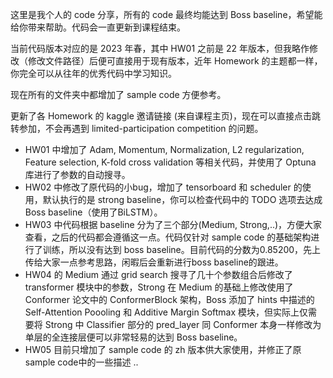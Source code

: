 这里是我个人的 code 分享，所有的 code 最终均能达到 Boss baseline，希望能给你带来帮助。代码会一直更新到课程结束。

当前代码版本对应的是 2023 年春，其中 HW01 之前是 22 年版本，但我略作修改（修改文件路径）后便可直接用于现有版本，近年 Homework 的主题都一样，你完全可以从往年的优秀代码中学习知识。

现在所有的文件夹中都增加了 sample code 方便参考。

更新了各 Homework 的 kaggle 邀请链接 (来自课程主页)，现在可以直接点击跳转参加，不会再遇到 limited-participation competition 的问题。

- HW01 中增加了 Adam, Momentum, Normalization, L2 regularization, Feature selection, K-fold cross validation 等相关代码，并使用了 Optuna 库进行了参数的自动搜寻。
- HW02 中修改了原代码的小bug，增加了 tensorboard 和 scheduler 的使用，默认执行的是 strong baseline，你可以检查代码中的 TODO 选项去达成 Boss baseline（使用了BiLSTM）。
- HW03 中代码根据 baseline 分为了三个部分(Medium, Strong,..)，方便大家查看，之后的代码都会遵循这一点。代码仅针对 sample code 的基础架构进行了训练，所以没有达到 boss baseline。目前代码的分数为0.85200，先上传给大家一点参考思路，闲暇后会重新进行boss baseline的跟进。
- HW04 的 Medium 通过 grid search 搜寻了几十个参数组合后修改了 transformer 模块中的参数，Strong 在 Medium 的基础上修改使用了 Conformer 论文中的 ConformerBlock 架构，Boss 添加了 hints 中描述的 Self-Attention Poooling 和 Additive Margin Softmax 模块，但实际上仅需要将 Strong 中 Classifier 部分的 pred_layer 同 Conformer 本身一样修改为单层的全连接层便可以非常轻易的达到 Boss baseline。
- HW05 目前只增加了 sample code 的 zh 版本供大家使用，并修正了原 sample code中的一些描述 ..
